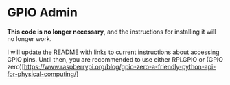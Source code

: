 GPIO Admin
==========

**This code is no longer necessary**, and the instructions for installing it will no longer work.

I will update the README with links to current instructions
about accessing GPIO pins. Until then, you are recommended to use
either RPi.GPIO or (GPIO zero)[https://www.raspberrypi.org/blog/gpio-zero-a-friendly-python-api-for-physical-computing/]

